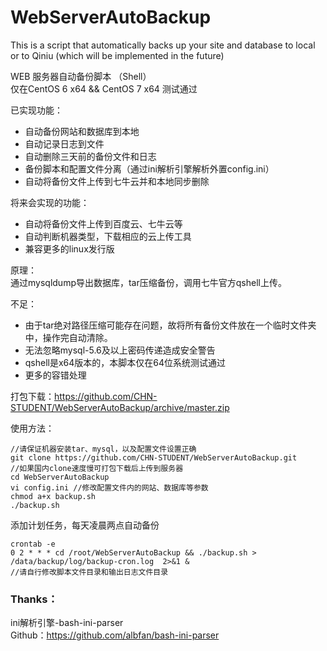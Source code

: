 # WebServerAutoBackup

This is a script that automatically backs up your site and database to local or to Qiniu (which will be implemented in the future)

WEB 服务器自动备份脚本 （Shell）  
仅在CentOS 6 x64 && CentOS 7 x64 测试通过

已实现功能：
 - 自动备份网站和数据库到本地
 - 自动记录日志到文件
 - 自动删除三天前的备份文件和日志
 - 备份脚本和配置文件分离（通过ini解析引擎解析外置config.ini）
 - 自动将备份文件上传到七牛云并和本地同步删除

将来会实现的功能：
 - 自动将备份文件上传到百度云、七牛云等
 - 自动判断机器类型，下载相应的云上传工具
 - 兼容更多的linux发行版
 
原理：  
通过mysqldump导出数据库，tar压缩备份，调用七牛官方qshell上传。

不足：
 - 由于tar绝对路径压缩可能存在问题，故将所有备份文件放在一个临时文件夹中，操作完自动清除。
 - 无法忽略mysql-5.6及以上密码传递造成安全警告
 - qshell是x64版本的，本脚本仅在64位系统测试通过
 - 更多的容错处理



打包下载：https://github.com/CHN-STUDENT/WebServerAutoBackup/archive/master.zip

使用方法：

	//请保证机器安装tar、mysql，以及配置文件设置正确
	git clone https://github.com/CHN-STUDENT/WebServerAutoBackup.git 
	//如果国内clone速度慢可打包下载后上传到服务器
    cd WebServerAutoBackup
    vi config.ini //修改配置文件内的网站、数据库等参数
    chmod a+x backup.sh
    ./backup.sh

添加计划任务，每天凌晨两点自动备份
    
    crontab -e
    0 2 * * * cd /root/WebServerAutoBackup && ./backup.sh > /data/backup/log/backup-cron.log  2>&1 & 
    //请自行修改脚本文件目录和输出日志文件目录

### Thanks：
ini解析引擎-bash-ini-parser  
Github：https://github.com/albfan/bash-ini-parser


